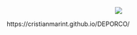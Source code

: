 <p align="center">
    <a href="https://cristianmarint.github.io/DEPORCO/"><img src="https://i.imgur.com/4DzQ6JA.jpg" ></a>
</p>
https://cristianmarint.github.io/DEPORCO/
<!--stackedit_data:
eyJoaXN0b3J5IjpbLTIwOTMzMDMxMSw4ODM1NTUyODIsLTIwND
A1MDQzNzgsLTEwMDE4OTA0NjUsMjExMTk3ODk0MSw1NTU5NjQz
NzcsNTc3OTkxODIwLDE1NzYwNzkyMzZdfQ==
-->
